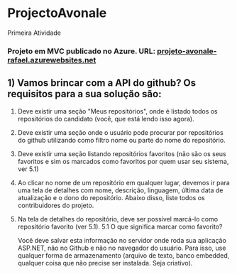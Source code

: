 # ProjectoAvonale
Primeira Atividade

### Projeto em MVC publicado no Azure. URL: [projeto-avonale-rafael.azurewebsites.net](projeto-avonale-rafael.azurewebsites.net)

## 1) Vamos brincar com a API do github? Os requisitos para a sua solução são:

  1. Deve existir uma seção "Meus repositórios", onde é listado todos os repositórios do candidato (você, que está lendo isso agora).
  2. Deve existir uma seção onde o usuário pode procurar por repositórios do github utilizando como filtro nome ou parte do nome do repositório.
  3. Deve existir uma seção listando repositórios favoritos (não são os seus favoritos e sim os marcados como favoritos por quem usar seu sistema, ver 5.1)
  4. Ao clicar no nome de um repositório em qualquer lugar, devemos ir para uma tela de detalhes com nome, descrição, linguagem, última data de atualização e o dono do repositório. Abaixo disso, liste todos os contribuidores do projeto.
  5. Na tela de detalhes do repositório, deve ser possível marcá-lo como repositório favorito (ver 5.1).
      5.1 O que significa marcar como favorito?

        Você deve salvar esta informação no servidor onde roda sua aplicação ASP.NET, não no Github e não no navegador do usuário. Para isso, use qualquer forma de armazenamento (arquivo de texto, banco embedded, qualquer coisa que não precise ser instalada. Seja criativo).
